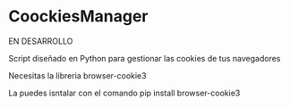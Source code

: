 # CoockiesManager
EN DESARROLLO

Script diseñado en Python para gestionar las cookies de tus navegadores

Necesitas la libreria browser-cookie3

La puedes isntalar con el comando pip install browser-cookie3
